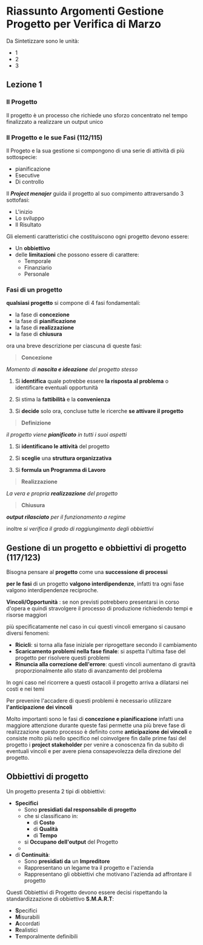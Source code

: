# Riassunto Argomenti Gestione Progetto per Verifica di Marzo

Da Sintetizzare sono le unità:
- 1
- 2
- 3

## Lezione 1
### Il Progetto
Il progetto è un processo che richiede uno sforzo concentrato nel tempo finalizzato a realizzare un output unico


### Il Progetto e le sue Fasi (112/115)
Il Progeto e la sua gestione si compongono di una serie di attività di più sottospecie:
- pianificazione 
- Esecutive
- Di controllo

Il ***Project menajer*** guida il progetto al suo compimento 
attraversando 3 sottofasi:
- L'inizio 
- Lo sviluppo
- Il Risultato

Gli elementi caratteristici che costituiscono ogni progetto devono essere:
- Un **obbiettivo**
- delle **limitazioni** che possono essere di carattere:
	- Temporale
	- Finanziario
	- Personale

### Fasi di un progetto

**qualsiasi progetto** si compone di 4 fasi fondamentali:
- la fase di **concezione**
- la fase di **pianificazione**
- la fase di **realizzazione**
- la fase di **chiusura**

ora una breve descrizione per ciascuna di queste fasi:

> **Concezione**

*Momento di **nascita e ideazione** del progetto stesso*

1) Si **identifica** quale potrebbe essere **la risposta al problema** o identificare eventuali opportunità

2) Si stima la **fattibilità** e la **convenienza**

3) Si **decide** solo ora, concluse tutte le ricerche **se attivare il progetto**


> **Definizione**

*il progetto viene **pianificato** in tutti i suoi aspetti*

1) Si **identificano le attività** del progetto

2) Si **sceglie** una **struttura organizzativa**

3) Si **formula un Programma di Lavoro** 

> **Realizzazione**

*La vera e propria **realizzazione** del progetto*

> **Chiusura**

***output rilasciato** per il funzionamento a regime*

inoltre *si verifica il grado di raggiungimento degli obbiettivi*

## Gestione di un progetto e obbiettivi di progetto (117/123)

Bisogna pensare al **progetto** come una **successione di processi**

**per le fasi** di un progetto **valgono interdipendenze**, infatti tra ogni fase valgono interdipendenze reciproche.

**Vincoli/Opportunità** : se non previsti potrebbero presentarsi in corso d'opera e quindi stravolgere il processo di produzione richiedendo tempi e risorse maggiori

più specificatamente nel caso in cui questi vincoli emergano si causano diversi fenomeni:
- **Ricicli**: si torna alla fase iniziale per riprogettare secondo il cambiamento
- **Scaricamento problemi nella fase finale**: si aspetta l'ultima fase del progetto per risolvere questi problemi 
- **Rinuncia alla correzione dell'errore**: questi vincoli aumentano di gravità proporzionalmente allo stato di avanzamento del problema 

In ogni caso nel ricorrere a questi ostacoli il progetto arriva a dilatarsi nei costi e nei temi

Per prevenire l'accadere di questi problemi è necessario utilizzare **l'anticipazione dei vincoli**

Molto importanti sono le fasi di **concezione e pianificazione** infatti una maggiore attenzione durante queste fasi permette una più breve fase di realizzazione
questo processo è definito come **anticipazione dei vincoli** e consiste molto più nello specifico nel coinvolgere fin dalle prime fasi del progetto i **project stakeholder** per venire a conoscenza fin da subito di eventuali vincoli e per avere piena consapevolezza della direzione del progetto.

## Obbiettivi di progetto

Un progetto presenta 2 tipi di obbiettivi:
- **Specifici** 
	- Sono **presidiati dal responsabile di progetto**
	- che si classificano in:
		- di **Costo**
		- di **Qualità**
		- di **Tempo**
	- si **Occupano dell'output** del Progetto
	- 
- di **Continuità**:
	- Sono **presidiati da** un **Impreditore** 
	- Rappresentano un legame tra il progetto e l'azienda
	- Rappresentano gli obbiettivi che motivano l'azienda ad affrontare il progetto

Questi Obbiettivi di Progetto devono essere decisi rispettando la standardizzazione di obbiettivo **S.M.A.R.T**:
- **S**pecifici
- **M**isurabili
- **A**ccordati
- **R**ealistici
- **T**emporalmente definibili


<!--stackedit_data:
eyJoaXN0b3J5IjpbLTE4MDQ3ODQ5NTUsLTE5ODI1MTA1MzQsOT
I5NzQ2MjQ0LC0xNzM2NjMyODE5LDEzODc1NDA0MzMsLTE2MjYy
NTI1ODYsLTU0ODI1MzkwNCw3MzA5OTgxMTZdfQ==
-->